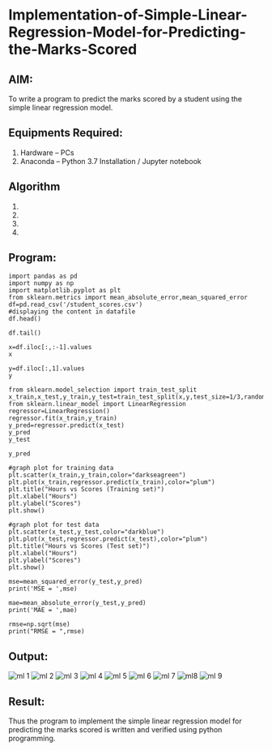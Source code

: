 # Implementation-of-Simple-Linear-Regression-Model-for-Predicting-the-Marks-Scored

## AIM:
To write a program to predict the marks scored by a student using the simple linear regression model.

## Equipments Required:
1. Hardware – PCs
2. Anaconda – Python 3.7 Installation / Jupyter notebook

## Algorithm
1. 
2. 
3. 
4. 

## Program:
```
import pandas as pd
import numpy as np
import matplotlib.pyplot as plt
from sklearn.metrics import mean_absolute_error,mean_squared_error
df=pd.read_csv('/student_scores.csv')
#displaying the content in datafile
df.head()

df.tail()

x=df.iloc[:,:-1].values
x

y=df.iloc[:,1].values
y

from sklearn.model_selection import train_test_split
x_train,x_test,y_train,y_test=train_test_split(x,y,test_size=1/3,random_state=0)
from sklearn.linear_model import LinearRegression
regressor=LinearRegression()
regressor.fit(x_train,y_train)
y_pred=regressor.predict(x_test)
y_pred
y_test

y_pred

#graph plot for training data
plt.scatter(x_train,y_train,color="darkseagreen")
plt.plot(x_train,regressor.predict(x_train),color="plum")
plt.title("Hours vs Scores (Training set)")
plt.xlabel("Hours")
plt.ylabel("Scores")
plt.show()

#graph plot for test data
plt.scatter(x_test,y_test,color="darkblue")
plt.plot(x_test,regressor.predict(x_test),color="plum")
plt.title("Hours vs Scores (Test set)")
plt.xlabel("Hours")
plt.ylabel("Scores")
plt.show()

mse=mean_squared_error(y_test,y_pred)
print('MSE = ',mse)

mae=mean_absolute_error(y_test,y_pred)
print('MAE = ',mae)

rmse=np.sqrt(mse)
print("RMSE = ",rmse)
```

## Output:
![ml 1](https://github.com/magesh534/Implementation-of-Simple-Linear-Regression-Model-for-Predicting-the-Marks-Scored/assets/135577936/24458f64-35f9-4347-832c-cbafe6523716)
![ml 2](https://github.com/magesh534/Implementation-of-Simple-Linear-Regression-Model-for-Predicting-the-Marks-Scored/assets/135577936/ade86d1c-5c11-45b4-9e26-e8a001c33331)
![ml 3](https://github.com/magesh534/Implementation-of-Simple-Linear-Regression-Model-for-Predicting-the-Marks-Scored/assets/135577936/b7ac3bd4-1260-4959-ab68-3cc22ea7eba4)
![ml 4](https://github.com/magesh534/Implementation-of-Simple-Linear-Regression-Model-for-Predicting-the-Marks-Scored/assets/135577936/bb6304e9-4ef3-4df1-99ca-98f6ec1de3e2)
![ml 5](https://github.com/magesh534/Implementation-of-Simple-Linear-Regression-Model-for-Predicting-the-Marks-Scored/assets/135577936/39bae5bf-c00e-4c9e-ac98-65f1eb82cc24)
![ml 6](https://github.com/magesh534/Implementation-of-Simple-Linear-Regression-Model-for-Predicting-the-Marks-Scored/assets/135577936/25592a50-268a-440d-9165-3988437a1b98)
![ml 7](https://github.com/magesh534/Implementation-of-Simple-Linear-Regression-Model-for-Predicting-the-Marks-Scored/assets/135577936/2b387912-598d-4de4-9dc9-ec6196be95c2)
![ml8](https://github.com/magesh534/Implementation-of-Simple-Linear-Regression-Model-for-Predicting-the-Marks-Scored/assets/135577936/26c88334-e395-4d9e-888d-392f72fac961)
![ml 9](https://github.com/magesh534/Implementation-of-Simple-Linear-Regression-Model-for-Predicting-the-Marks-Scored/assets/135577936/b31bb641-bd7a-4ac5-ac35-770f29234c77)



## Result:
Thus the program to implement the simple linear regression model for predicting the marks scored is written and verified using python programming.

